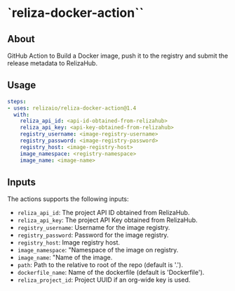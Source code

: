 # `reliza-docker-action``

## About

GitHub Action to Build a Docker image, push it to the registry and submit the release metadata to RelizaHub.

## Usage

```yaml
steps:
- uses: relizaio/reliza-docker-action@1.4
  with:
    reliza_api_id: <api-id-obtained-from-relizahub>
    reliza_api_key: <api-key-obtained-from-relizahub>
    registry_username: <image-registry-username>
    registry_password: <image-registry-password>
    registry_host: <image-registry-host>
    image_namespace: <registry-namespace>
    image_name: <image-name>
```

## Inputs
The actions supports the following inputs:

- `reliza_api_id`: The project API ID obtained from RelizaHub.
- `reliza_api_key`: The project API Key obtained from RelizaHub.
- `registry_username`: Username for the image registry.
- `registry_password`: Password for the image registry.
- `registry_host`: Image registry host.
- `image_namespace`: "Namespace of the image on registry.
- `image_name`: "Name of the image.
- `path`: Path to the relative to root of the repo (default is '.').
- `dockerfile_name`: Name of the dockerfile (default is 'Dockerfile').
- `reliza_project_id`: Project UUID if an org-wide key is used.

